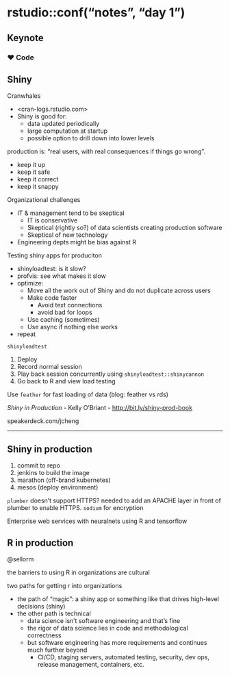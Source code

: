 rstudio::conf(“notes”, “day 1”)
================

## Keynote

### ❤️ Code

## Shiny

Cranwhales

  - \<cran-logs.rstudio.com\>
  - Shiny is good for:
      - data updated periodically
      - large computation at startup
      - possible option to drill down into lower levels

production is: “real users, with real consequences if things go wrong”.

  - keep it up
  - keep it safe
  - keep it correct
  - keep it snappy

Organizational challenges

  - IT & management tend to be skeptical
      - IT is conservative
      - Skeptical (rightly so?) of data scientists creating production
        software
      - Skeptical of new technology
  - Engineering depts might be bias against R

Testing shiny apps for produciton

  - shinyloadtest: is it slow?
  - profvis: see what makes it slow
  - optimize:
      - Move all the work out of Shiny and do not duplicate across users
      - Make code faster
          - Avoid text connections
          - avoid bad for loops
      - Use caching (sometimes)
      - Use async if nothing else works
  - repeat

`shinyloadtest`

1.  Deploy
2.  Record normal session
3.  Play back session concurrently using `shinyloadtest::shinycannon`
4.  Go back to R and view load testing

Use `feather` for fast loading of data (blog: feather vs rds)

*Shiny in Production* - Kelly O’Briant - <http://bit.ly/shiny-prod-book>

speakerdeck.com/jcheng

-----

## Shiny in production

1.  commit to repo
2.  jenkins to build the image
3.  marathon (off-brand kubernetes)
4.  mesos (deploy environment)

`plumber` doesn’t support HTTPS? needed to add an APACHE layer in front
of plumber to enable HTTPS. `sodium` for encryption

Enterprise web services with neuralnets using R and tensorflow

## R in production

@sellorm

the barriers to using R in organizations are cultural

two paths for getting r into organizations

  - the path of “magic”: a shiny app or something like that drives
    high-level decisions (shiny)
  - the other path is technical
      - data science isn’t software engineering and that’s fine
      - the rigor of data science lies in code and methodological
        correctness
      - but software engineering has more requirements and continues
        much further beyond
          - CI/CD, staging servers, automated testing, security, dev
            ops, release management, containers, etc.
